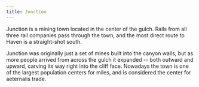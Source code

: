 ```yaml
---
title: Junction
---
```


Junction is a mining town located in the center of the gulch. Rails from all three rail companies pass through the town, and the most direct route to Haven is a straight-shot south.

Junction was originally just a set of mines built into the canyon walls, but as more people arrived from across the gulch it expanded -- both outward and upward, carving its way right into the cliff face. Nowadays the town is one of the largest population centers for miles, and is considered the center for aeternalis trade.
